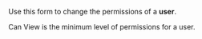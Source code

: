 Use this form to change the permissions of a **user**.

Can View is the minimum level of permissions for a user.